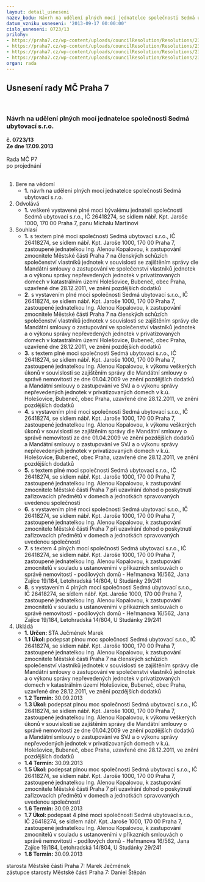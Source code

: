 ```yaml
---
layout: detail_usneseni
nazev_bodu: Návrh na udělení plných mocí jednatelce společnosti Sedmá ubytovací s.r.o.
datum_vzniku_usneseni: '2013-09-17 00:00:00'
cislo_usneseni: 0723/13
prilohy:
- https://praha7.cz/wp-content/uploads/councilResolution/Resolutions/23658/50-13-priloha_1_sml7u2009.pdf
- https://praha7.cz/wp-content/uploads/councilResolution/Resolutions/23658/50-13-priloha_2_sml7u2011.pdf
- https://praha7.cz/wp-content/uploads/councilResolution/Resolutions/23658/50-13-priloha_6_sml7upodilaky1.pdf
- https://praha7.cz/wp-content/uploads/councilResolution/Resolutions/23658/50-13-priloha_7_sml7upodilaky2.pdf
organ: rada
---
```

<div id="ucUsn_pList" class="usn">
	<span><h2>Usnesení rady MČ Praha 7 </h2>
<br></span><div class="standBody">
<span><h3>Návrh na udělení plných mocí jednatelce společnosti Sedmá ubytovací s.r.o.</h3></span><div class="center">
		<strong>č. 0723/13</strong><br>
	</div>
<div class="center">
		<strong>Ze dne 17.09.2013</strong><br><br>
	</div>Rada MČ P7<br> po projednání<br><br><ol>
<li>Bere na vědomí<ul><li>
<strong>1.</strong> návrh na udělení plných mocí jednatelce společnosti Sedmá ubytovací s.r.o.</li></ul>
</li>
<li>Odvolává<ul><li>
<strong>1.</strong> veškeré vystavené plné moci bývalému jednateli společnosti Sedmá ubytovací s.r.o., IČ 26418274, se sídlem nábř. Kpt. Jaroše 1000, 170 00  Praha 7, panu Michalu Martinovi</li></ul>
</li>
<li>Souhlasí<ul>
<li>
<strong>1.</strong> s textem plné moci společnosti Sedmá ubytovací s.r.o., IČ 26418274, se sídlem nábř. Kpt. Jaroše 1000, 170 00  Praha 7, zastoupené jednatelkou Ing. Alenou Kopalovou, k zastupování zmocnitele Městské části Praha 7 na členských schůzích společenství vlastníků jednotek v souvislosti se zajištěním správy dle Mandátní smlouvy o zastupování ve společenství vlastníků jednotek a o výkonu správy nepřevedených jednotek v privatizovaných domech v katastrálním území Holešovice, Bubeneč, obec Praha, uzavřené dne 28.12.2011, ve znění pozdějších dodatků</li>
<li>
<strong>2.</strong> s vystavením plné moci společnosti Sedmá ubytovací s.r.o., IČ 26418274, se sídlem nábř. Kpt. Jaroše 1000, 170 00  Praha 7, zastoupené jednatelkou Ing. Alenou Kopalovou, k zastupování zmocnitele Městské části Praha 7 na členských schůzích společenství vlastníků jednotek v souvislosti se zajištěním správy dle Mandátní smlouvy o zastupování ve společenství vlastníků jednotek a o výkonu správy nepřevedených jednotek v privatizovaných domech v katastrálním území Holešovice, Bubeneč, obec Praha, uzavřené dne 28.12.2011, ve znění pozdějších dodatků</li>
<li>
<strong>3.</strong> s textem plné moci společnosti Sedmá ubytovací s.r.o., IČ 26418274, se sídlem nábř. Kpt. Jaroše 1000, 170 00  Praha 7, zastoupené jednatelkou Ing. Alenou Kopalovou, k výkonu veškerých úkonů v souvislosti se zajištěním správy dle Mandátní smlouvy o správě nemovitostí ze dne 01.04.2009 ve znění pozdějších dodatků a Mandátní smlouvy o zastupování ve SVJ a o výkonu správy nepřevedených jednotek v privatizovaných domech v k.ú. Holešovice, Bubeneč, obec Praha, uzavřené dne 28.12.2011, ve znění pozdějších dodatků</li>
<li>
<strong>4.</strong> s vystavením plné moci společnosti Sedmá ubytovací s.r.o., IČ 26418274, se sídlem nábř. Kpt. Jaroše 1000, 170 00  Praha 7, zastoupené jednatelkou Ing. Alenou Kopalovou, k výkonu veškerých úkonů v souvislosti se zajištěním správy dle Mandátní smlouvy o správě nemovitostí ze dne 01.04.2009 ve znění pozdějších dodatků a Mandátní smlouvy o zastupování ve SVJ a o výkonu správy nepřevedených jednotek v privatizovaných domech v k.ú. Holešovice, Bubeneč, obec Praha, uzavřené dne 28.12.2011, ve znění pozdějších dodatků</li>
<li>
<strong>5.</strong> s textem plné moci společnosti Sedmá ubytovací s.r.o., IČ 26418274, se sídlem nábř. Kpt. Jaroše 1000, 170 00  Praha 7, zastoupené jednatelkou Ing. Alenou Kopalovou, k zastupování zmocnitele Městské části Praha 7 při uzavírání dohod o poskytnutí zařizovacích předmětů v domech a jednotkách spravovaných uvedenou společností</li>
<li>
<strong>6.</strong> s vystavením plné moci společnosti Sedmá ubytovací s.r.o., IČ 26418274, se sídlem nábř. Kpt. Jaroše 1000, 170 00  Praha 7, zastoupené jednatelkou Ing. Alenou Kopalovou, k zastupování zmocnitele Městské části Praha 7 při uzavírání dohod o poskytnutí zařizovacích předmětů v domech a jednotkách spravovaných uvedenou společností</li>
<li>
<strong>7.</strong> s textem 4 plných mocí společnosti Sedmá ubytovací s.r.o., IČ 26418274, se sídlem nábř. Kpt. Jaroše 1000, 170 00  Praha 7, zastoupené jednatelkou Ing. Alenou Kopalovou, k zastupování zmocnitelů v souladu s ustanoveními v příkazních smlouvách o správě nemovitostí - podílových domů - Heřmanova 16/562, Jana Zajíce 19/184, Letohradská 14/804, U Studánky 29/241</li>
<li>
<strong>8.</strong> s vystavením 4 plných mocí společnosti Sedmá ubytovací s.r.o., IČ 26418274, se sídlem nábř. Kpt. Jaroše 1000, 170 00  Praha 7, zastoupené jednatelkou Ing. Alenou Kopalovou, k zastupování zmocnitelů v souladu s ustanoveními v příkazních smlouvách o správě nemovitostí - podílových domů - Heřmanova 16/562, Jana Zajíce 19/184, Letohradská 14/804, U Studánky 29/241</li>
</ul>
</li>
<li>Ukládá<ul>
<li>
<strong>1. Určen: </strong>STA Ječmének Marek</li>
<li>
<strong>1.1 Úkol: </strong>podepsat plnou moc společnosti Sedmá ubytovací s.r.o., IČ 26418274, se sídlem nábř. Kpt. Jaroše 1000, 170 00  Praha 7, zastoupené jednatelkou Ing. Alenou Kopalovou, k zastupování zmocnitele Městské části Praha 7 na členských schůzích společenství vlastníků jednotek v souvislosti se zajištěním správy dle Mandátní smlouvy o zastupování ve společenství vlastníků jednotek a o výkonu správy nepřevedených jednotek v privatizovaných domech v katastrálním území Holešovice, Bubeneč, obec Praha, uzavřené dne 28.12.2011, ve znění pozdějších dodatků</li>
<li>
<strong>1.2 Termín: </strong>30.09.2013</li>
<li>
<strong>1.3 Úkol: </strong>podepsat plnou moc společnosti Sedmá ubytovací s.r.o., IČ 26418274, se sídlem nábř. Kpt. Jaroše 1000, 170 00  Praha 7, zastoupené jednatelkou Ing. Alenou Kopalovou, k výkonu veškerých úkonů v souvislosti se zajištěním správy dle Mandátní smlouvy o správě nemovitostí ze dne 01.04.2009 ve znění pozdějších dodatků a Mandátní smlouvy o zastupování ve SVJ a o výkonu správy nepřevedených jednotek v privatizovaných domech v k.ú. Holešovice, Bubeneč, obec Praha, uzavřené dne 28.12.2011, ve znění pozdějších dodatků</li>
<li>
<strong>1.4 Termín: </strong>30.09.2013</li>
<li>
<strong>1.5 Úkol: </strong>podepsat plnou moc společnosti Sedmá ubytovací s.r.o., IČ 26418274, se sídlem nábř. Kpt. Jaroše 1000, 170 00  Praha 7, zastoupené jednatelkou Ing. Alenou Kopalovou, k zastupování zmocnitele Městské části Praha 7 při uzavírání dohod o poskytnutí zařizovacích předmětů v domech a jednotkách spravovaných uvedenou společností</li>
<li>
<strong>1.6 Termín: </strong>30.09.2013</li>
<li>
<strong>1.7 Úkol: </strong>podepsat 4 plné moci společnosti Sedmá ubytovací s.r.o., IČ 26418274, se sídlem nábř. Kpt. Jaroše 1000, 170 00  Praha 7, zastoupené jednatelkou Ing. Alenou Kopalovou, k zastupování zmocnitelů v souladu s ustanoveními v příkazních smlouvách o správě nemovitostí - podílových domů - Heřmanova 16/562, Jana Zajíce 19/184, Letohradská 14/804, U Studánky 29/241</li>
<li>
<strong>1.8 Termín: </strong>30.09.2013</li>
</ul>
</li>
</ol>starosta Městské části Praha 7: Marek Ječmének<br>zástupce starosty Městské části Praha 7: Daniel Štěpán 
</div>
</div>